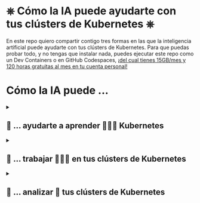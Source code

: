 # ⎈ Cómo la IA puede ayudarte con tus clústers de Kubernetes ⎈

En este repo quiero compartir contigo tres formas en las que la inteligencia artificial puede ayudarte con tus clústers de Kubernetes. Para que puedas probar todo, y no tengas que instalar nada, puedes ejecutar este repo como un Dev Containers o en GitHub Codespaces, [¡del cual tienes 15GB/mes y 120 horas gratuitas al mes en tu cuenta personal!](https://docs.github.com/en/billing/managing-billing-for-github-codespaces/about-billing-for-github-codespaces#monthly-included-storage-and-core-hours-for-personal-accounts)

# Cómo la IA puede ...


<details>
<summary> <h2>🎁 ... ayudarte a aprender 👩🏼‍🏫 Kubernetes</h2></summary>

## GitHub Copilot 

<img src="images/GitHub Copilot logo.png" width="30%" />

Con GitHub Copilot puedes aprender Kubernetes de forma más rápida y sencilla. Puedes utilizar el chat o simplemente escribir código y GitHub Copilot te ayudará a completarlo.

> Puedes probar GitHub Copilot de forma gratuita en [GitHub Copilot Individual Free Trial](https://github.com/github-copilot/signup).

Una vez que tengas la cuenta, puedes usar cualquiera de estos IDEs para probar GitHub Copilot:

En Visual Studio Code solo tienes que instalar la extensión de GitHub Copilot: [GitHub Copilot](https://marketplace.visualstudio.com/items?itemName=GitHub.copilot) y ver este vídeo 😊


</details>

<details>
<summary> <h2>🎁 ... trabajar 👷🏼‍♀️ en tus clústers de Kubernetes</h2></summary>

## kubectl ai

kubectl ai es un plugin de kubectl que te ayuda a trabajar con tus clústers de Kubernetes. Puedes instalarlo con:

```bash
brew tap sozercan/kubectl-ai https://github.com/sozercan/kubectl-ai
brew install kubectl-ai
```

Lo único que te queda por hacer es crear un modelo de GPT4 en Open AI o Azure Open AI.

### Azure Open AI

```bash
# Variables
RESOURCE_GROUP="ai-loves-k8s"
LOCATION="canadaeast"
AZ_OPEN_AI="aifork8s"

# Login to Azure
az login

# Create Azure Open AI resource
az group create --name $RESOURCE_GROUP --location $LOCATION

# Create Azure Open AI resource
az cognitiveservices account create \
--kind OpenAI\
 --name $AZ_OPEN_AI \
 --custom-domain $AZ_OPEN_AI \
 --sku S0 \
 --resource-group $RESOURCE_GROUP \
 --location $LOCATION

# Create Chat GPT-4 deployment
az cognitiveservices account deployment create \
--name $AZ_OPEN_AI \
--resource-group  $RESOURCE_GROUP \
--deployment-name gpt-4 \
--model-name gpt-4 \
--model-version "0613"  \
--model-format OpenAI \
--sku-capacity "1" \
--sku-name "Standard"
```

Y exportar a las siguientes variables de entorno la información de tu modelo de GPT4:

```bash
export OPENAI_API_KEY=$(az cognitiveservices account keys list --name $AZ_OPEN_AI --resource-group $RESOURCE_GROUP --query key1 -o tsv)
export OPENAI_DEPLOYMENT_NAME=gpt-4
export OPENAI_ENDPOINT=$(az cognitiveservices account show --name $AZ_OPEN_AI --resource-group $RESOURCE_GROUP --query 'properties.endpoint' -o tsv)
```


</details>


<details>
<summary> <h2>🎁 ... analizar 🧐 tus clústers de Kubernetes</h2></summary>

## k8sgpt

<img src="images/k8sgpt-logo.png" width="20%" />

k8sgpt es un modelo de lenguaje de inteligencia artificial que te ayuda a analizar tus clústers de Kubernetes. Puedes instalarlo con:

```bash
brew tap k8sgpt-ai/k8sgpt
brew install k8sgpt
```

Pero si abres este repo en un Dev Container o en GitHub Codespaces ya lo tienes instalado 😉

Lo único que te queda por hacer es registrar tus credenciales en k8sgpt:

```bash
k8sgpt auth add --backend azureopenai \
--baseurl $OPENAI_ENDPOINT \
--engine $OPENAI_DEPLOYMENT_NAME \
--password $OPENAI_API_KEY \
--model gpt-4
```

</details>
